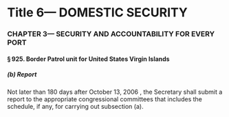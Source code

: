 
# Title 6— DOMESTIC SECURITY
### CHAPTER 3— SECURITY AND ACCOUNTABILITY FOR EVERY PORT
#### § 925. Border Patrol unit for United States Virgin Islands
##### (b) Report

Not later than 180 days after October 13, 2006 , the Secretary shall submit a report to the appropriate congressional committees that includes the schedule, if any, for carrying out subsection (a).
